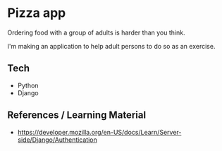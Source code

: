 # Pizza app

Ordering food with a group of adults is harder than you think.

I'm making an application to help adult persons to do so as an exercise.

## Tech

- Python
- Django

## References / Learning Material

- https://developer.mozilla.org/en-US/docs/Learn/Server-side/Django/Authentication